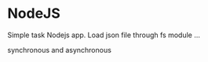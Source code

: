 # NodeJS
Simple task Nodejs app.
Load json file through fs module ...

synchronous and asynchronous
